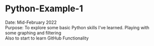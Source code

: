 # Python-Example-1

Date: Mid-February 2022 <br>
Purpose: To explore some basic Python skills I've learned. Playing with some graphing and filtering<br>
Also to start to learn GitHub Functionality
